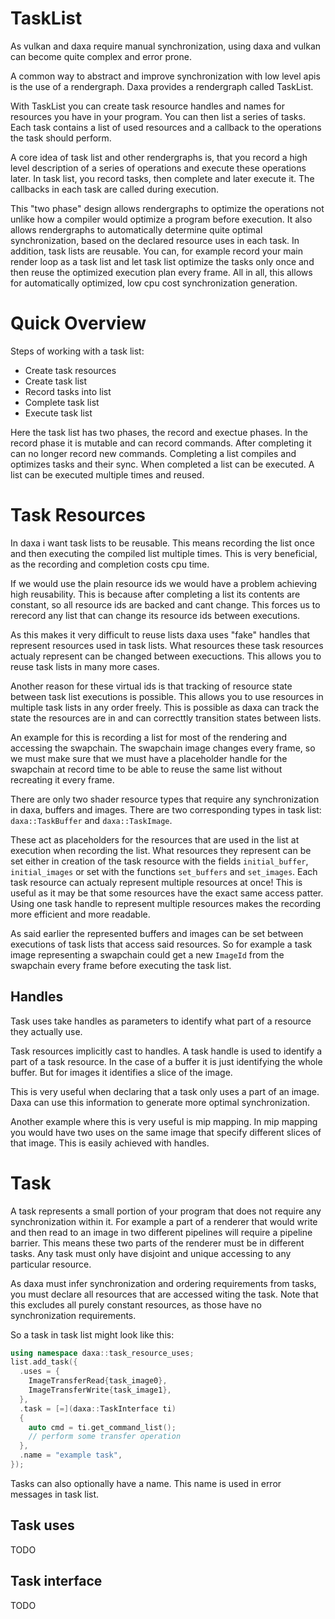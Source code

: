 # TaskList

As vulkan and daxa require manual synchronization, using daxa and vulkan can become quite complex and error prone.

A common way to abstract and improve synchronization with low level apis is the use of a rendergraph. Daxa provides a rendergraph called TaskList.

With TaskList you can create task resource handles and names for resources you have in your program. You can then list a series of tasks.
Each task contains a list of used resources and a callback to the operations the task should perform.

A core idea of task list and other rendergraphs is, that you record a high level description of a series of operations and execute these operations later. In task list, you record tasks, then complete and later execute it. The callbacks in each task are called during execution.

This "two phase" design allows rendergraphs to optimize the operations not unlike how a compiler would optimize a program before execution. It also allows rendergraphs to automatically determine quite optimal synchronization, based on the declared resource uses in each task.
In addition, task lists are reusable. You can, for example record your main render loop as a task list and let task list optimize the tasks only once and then reuse the optimized execution plan every frame. 
All in all, this allows for automatically optimized, low cpu cost synchronization generation.

# Quick Overview
Steps of working with a task list:
* Create task resources
* Create task list
* Record tasks into list
* Complete task list
* Execute task list

Here the task list has two phases, the record and exectue phases. In the record phase it is mutable and can record commands. After completing it can no longer record new commands. Completing a list compiles and optimizes tasks and their sync. When completed a list can be executed. A list can be executed multiple times and reused.

# Task Resources

In daxa i want task lists to be reusable. This means recording the list once and then executing the compiled list multiple times. This is very beneficial, as the recording and completion costs cpu time. 

If we would use the plain resource ids we would have a problem achieving high reusability. This is because after completing a list its contents are constant, so all resource ids are backed and cant change. This forces us to rerecord any list that can change its resource ids between executions. 

As this makes it very difficult to reuse lists daxa uses "fake" handles that represent resources used in task lists. What resources these task resources actualy represent can be changed between execuctions. This allows you to reuse task lists in many more cases.

Another reason for these virtual ids is that tracking of resource state between task list executions is possible. This allows you to use resources in multiple task lists in any order freely. This is possible as daxa can track the state the resources are in and can correcttly transition states between lists.

An example for this is recording a list for most of the rendering and accessing the swapchain. The swapchain image changes every frame, so we must make sure that we must have a placeholder handle for the swapchain at record time to be able to reuse the same list without recreating it every frame.

There are only two shader resource types that require any synchronization in daxa, buffers and images. There are two corresponding types in task list: `daxa::TaskBuffer` and `daxa::TaskImage`. 

These act as placeholders for the resources that are used in the list at execution when recording the list. What resources they represent can be set either in creation of the task resource with the fields `initial_buffer`, `initial_images` or set with the functions `set_buffers` and `set_images`. Each task resource can actualy represent multiple resources at once! This is useful as it may be that some resources have the exact same access patter. Using one task handle to represent multiple resources makes the recording more efficient and more readable.

As said earlier the represented buffers and images can be set between executions of task lists that access said resources. So for example a task image representing a swapchain could get a new `ImageId` from the swapchain every frame before executing the task list.

## Handles

Task uses take handles as parameters to identify what part of a resource they actually use.

Task resources implicitly cast to handles. A task handle is used to identify a part of a task resource. In the case of a buffer it is just identifying the whole buffer. But for images it identifies a slice of the image. 

This is very useful when declaring that a task only uses a part of an image. Daxa can use this information to generate more optimal synchronization. 

Another example where this is very useful is mip mapping. In mip mapping you would have two uses on the same image that specify different slices of that image. This is easily achieved with handles.

# Task

A task represents a small portion of your program that does not require any synchronization within it. For example a part of a renderer that would write and then read to an image in two different pipelines will require a pipeline barrier. This means these two parts of the renderer must be in different tasks. Any task must only have disjoint and unique accessing to any particular resource.

As daxa must infer synchronization and ordering requirements from tasks, you must declare all resources that are accessed witing the task. Note that this excludes all purely constant resources, as those have no synchronization requirements. 

So a task in task list might look like this:
```cpp
using namespace daxa::task_resource_uses;
list.add_task({
  .uses = {
    ImageTransferRead{task_image0},
    ImageTransferWrite{task_image1},
  },
  .task = [=](daxa::TaskInterface ti)
  {
    auto cmd = ti.get_command_list();
    // perform some transfer operation
  },
  .name = "example task",
});
```

Tasks can also optionally have a name. This name is used in error messages in task list.

## Task uses

TODO

## Task interface

TODO